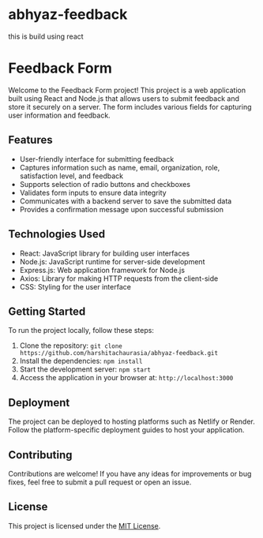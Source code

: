 # abhyaz-feedback
this is build using react
# Feedback Form

Welcome to the Feedback Form project! This project is a web application built using React and Node.js that allows users to submit feedback and store it securely on a server. The form includes various fields for capturing user information and feedback.

## Features

- User-friendly interface for submitting feedback
- Captures information such as name, email, organization, role, satisfaction level, and feedback
- Supports selection of radio buttons and checkboxes
- Validates form inputs to ensure data integrity
- Communicates with a backend server to save the submitted data
- Provides a confirmation message upon successful submission

## Technologies Used

- React: JavaScript library for building user interfaces
- Node.js: JavaScript runtime for server-side development
- Express.js: Web application framework for Node.js
- Axios: Library for making HTTP requests from the client-side
- CSS: Styling for the user interface

## Getting Started

To run the project locally, follow these steps:

1. Clone the repository: `git clone https://github.com/harshitachaurasia/abhyaz-feedback.git`
2. Install the dependencies: `npm install`
3. Start the development server: `npm start`
4. Access the application in your browser at: `http://localhost:3000`

## Deployment

The project can be deployed to hosting platforms such as Netlify or Render. Follow the platform-specific deployment guides to host your application.

## Contributing

Contributions are welcome! If you have any ideas for improvements or bug fixes, feel free to submit a pull request or open an issue.

## License

This project is licensed under the [MIT License](LICENSE).


